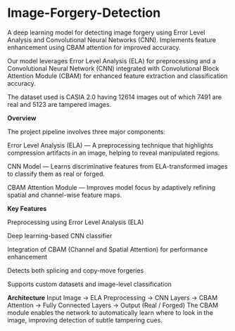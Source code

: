 # Image-Forgery-Detection
A deep learning model for detecting image forgery using Error Level Analysis and Convolutional Neural Networks (CNN). Implements feature enhancement using CBAM attention for improved accuracy.

Our model leverages Error Level Analysis (ELA) for preprocessing and a Convolutional Neural Network (CNN) integrated with Convolutional Block Attention Module (CBAM) for enhanced feature extraction and classification accuracy.

The dataset used is CASIA 2.0 having 12614 images out of which 7491 are real and 5123 are tampered images.

**Overview**

The project pipeline involves three major components:

Error Level Analysis (ELA) — A preprocessing technique that highlights compression artifacts in an image, helping to reveal manipulated regions.

CNN Model — Learns discriminative features from ELA-transformed images to classify them as real or forged.

CBAM Attention Module — Improves model focus by adaptively refining spatial and channel-wise feature maps.

**Key Features**

Preprocessing using Error Level Analysis (ELA)

Deep learning-based CNN classifier

Integration of CBAM (Channel and Spatial Attention) for performance enhancement

Detects both splicing and copy-move forgeries

Supports custom datasets and image-level classification

**Architecture**
Input Image → ELA Preprocessing → CNN Layers → CBAM Attention → Fully Connected Layers → Output (Real / Forged)
The CBAM module enables the network to automatically learn where to look in the image, improving detection of subtle tampering cues.
